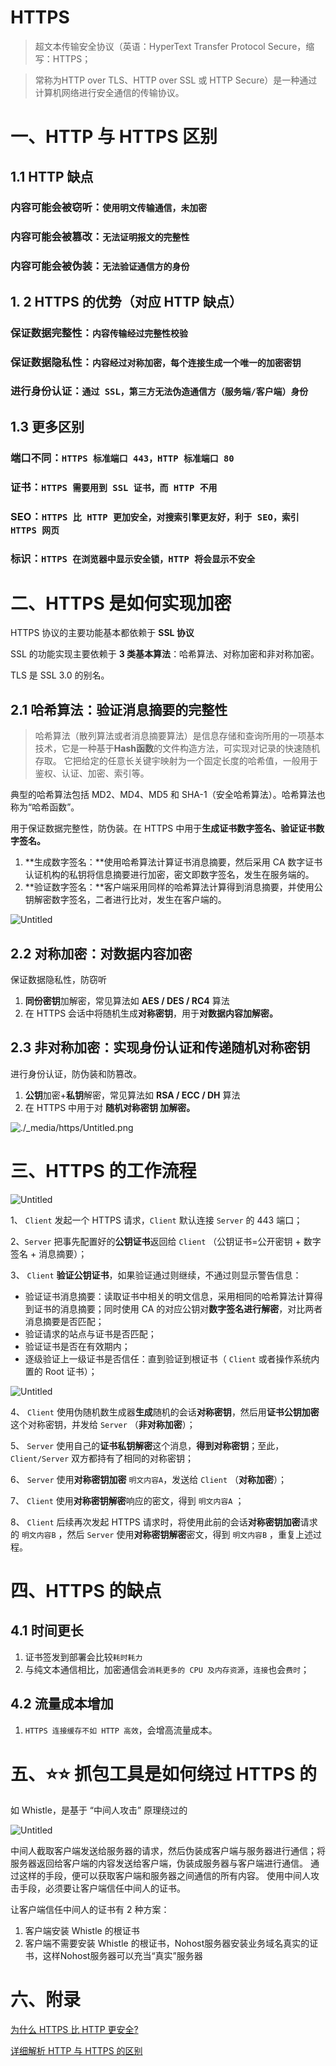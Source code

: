 # HTTPS

> 超文本传输安全协议（英语：HyperText Transfer Protocol Secure，缩写：HTTPS；

> 常称为HTTP over TLS、HTTP over SSL 或 HTTP Secure）是一种通过计算机网络进行安全通信的传输协议。


# 一、HTTP 与 HTTPS 区别

## 1.1 HTTP 缺点

### 内容可能会被窃听：`使用明文传输通信，未加密`

### **内容可能会被篡改：**`无法证明报文的完整性`

### 内容可能会被伪装：`无法验证通信方的身份`

## 1. 2 HTTPS 的优势（对应 HTTP 缺点）

### 保证数据完整性：`内容传输经过完整性校验`

### 保证数据隐私性：`内容经过对称加密，每个连接生成一个唯一的加密密钥`

### 进行身份认证：`通过 SSL，第三方无法伪造通信方（服务端/客户端）身份`

## 1.3 更多区别

### 端口不同：`HTTPS 标准端口 443，HTTP 标准端口 80`

### 证书：`HTTPS 需要用到 SSL 证书，而 HTTP 不用`

### SEO：`HTTPS 比 HTTP 更加安全，对搜索引擎更友好，利于 SEO，索引 HTTPS 网页`

### 标识：`HTTPS 在浏览器中显示安全锁，HTTP 将会显示不安全`

# 二、HTTPS 是如何实现加密

HTTPS 协议的主要功能基本都依赖于 **SSL 协议**

SSL 的功能实现主要依赖于 **3 类基本算法**：哈希算法、对称加密和非对称加密。

TLS 是 SSL 3.0 的别名。

## 2.1 哈希算法：验证消息摘要的完整性

> 哈希算法（散列算法或者消息摘要算法）是信息存储和查询所用的一项基本技术，它是一种基于**Hash函数**的文件构造方法，可实现对记录的快速随机存取。 它把给定的任意长关键宇映射为一个固定长度的哈希值，一般用于鉴权、认证、加密、索引等。
> 

典型的哈希算法包括 MD2、MD4、MD5 和 SHA-1（安全哈希算法）。哈希算法也称为“哈希函数”。

用于保证数据完整性，防伪装。在 HTTPS 中用于**生成证书数字签名、验证证书数字签名。**

1. **生成数字签名：**使用哈希算法计算证书消息摘要，然后采用 CA 数字证书认证机构的私钥将信息摘要进行加密，密文即数字签名，发生在服务端的。
2. **验证数字签名：**客户端采用同样的哈希算法计算得到消息摘要，并使用公钥解密数字签名，二者进行比对，发生在客户端的。

![Untitled](./_media/https/Untitled.jpeg)

## 2.2 对称加密：对数据内容加密

保证数据隐私性，防窃听

1. **同份密钥**加解密，常见算法如 **AES / DES / RC4** 算法
2. 在 HTTPS 会话中将随机生成**对称密钥**，用于**对数据内容加解密。**

## 2.3 非对称加密：实现身份认证和传递随机对称密钥

进行身份认证，防伪装和防篡改。

1. **公钥**加密+**私钥**解密，常见算法如 **RSA / ECC / DH** 算法
2. 在 HTTPS 中用于对 **随机对称密钥 加解密。**

![./_media/https/Untitled.png](./_media/https/Untitled.png)

# 三、HTTPS 的工作流程

![Untitled](./_media/https/Untitled%201.png)

1、 `Client` 发起一个 HTTPS 请求，`Client` 默认连接 `Server` 的 443 端口；

2、`Server` 把事先配置好的**公钥证书**返回给 `Client` （公钥证书=公开密钥 + 数字签名 + 消息摘要）；

3、 `Client` **验证公钥证书**，如果验证通过则继续，不通过则显示警告信息：

   - 验证证书消息摘要：读取证书中相关的明文信息，采用相同的哈希算法计算得到证书的消息摘要；同时使用 CA 的对应公钥对**数字签名进行解密**，对比两者消息摘要是否匹配；    
   - 验证请求的站点与证书是否匹配；
   - 验证证书是否在有效期内；
   - 逐级验证上一级证书是否信任：直到验证到根证书（ `Client` 或者操作系统内置的 Root 证书）；

![Untitled](./_media/https/Untitled%202.png)

4、 `Client` 使用伪随机数生成器**生成**随机的会话**对称密钥**，然后用**证书公钥加密**这个对称密钥，并发给 `Server` （**非对称加密**）；

5、 `Server` 使用自己的**证书私钥解密**这个消息，**得到对称密钥**；至此，`Client/Server` 双方都持有了相同的对称密钥；

6、 `Server` 使用**对称密钥加密** `明文内容A`，发送给 `Client` （**对称加密**）；

7、 `Client` 使用**对称密钥解密**响应的密文，得到 `明文内容A` ；

8、 `Client` 后续再次发起 HTTPS 请求时，将使用此前的会话**对称密钥加密**请求的 `明文内容B` ，然后 `Server` 使用**对称密钥解密**密文，得到 `明文内容B` ，重复上述过程。

# 四、HTTPS 的缺点

## 4.1 时间更长

1. 证书签发到部署会比较`耗时耗力`
2. 与纯文本通信相比，加密通信会`消耗更多的 CPU 及内存资源`，`连接`也会`费时`；

## 4.2 流量成本增加

1. `HTTPS 连接缓存不如 HTTP 高效`，会增高流量成本。

# 五、⭐️⭐️ 抓包工具是如何绕过 HTTPS 的

如 Whistle，是基于 “中间人攻击” 原理绕过的

![Untitled](./_media/https/Untitled%203.png)

中间人截取客户端发送给服务器的请求，然后伪装成客户端与服务器进行通信；将服务器返回给客户端的内容发送给客户端，伪装成服务器与客户端进行通信。 通过这样的手段，便可以获取客户端和服务器之间通信的所有内容。 使用中间人攻击手段，必须要让客户端信任中间人的证书。

让客户端信任中间人的证书有 2 种方案：

1. 客户端安装 Whistle 的根证书
2. 客户端不需要安装 Whistle 的根证书，Nohost服务器安装业务域名真实的证书，这样Nohost服务器可以充当“真实”服务器

# 六、附录

[为什么 HTTPS 比 HTTP 更安全?](https://mp.weixin.qq.com/s/geepUXBRFXK6X8Xocp3YPw)

[详细解析 HTTP 与 HTTPS 的区别](https://juejin.im/entry/58d7635e5c497d0057fae036)